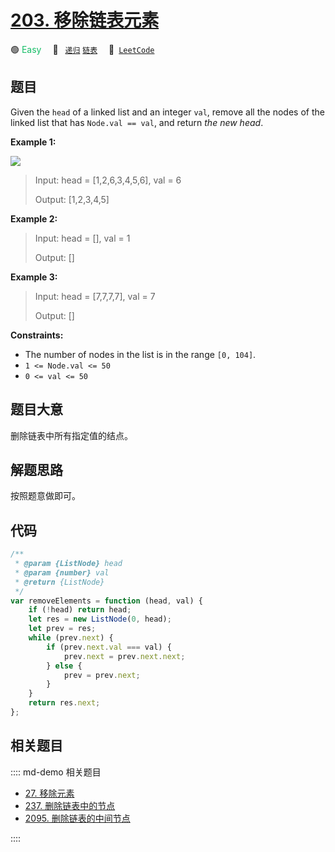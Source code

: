 # [203. 移除链表元素](https://leetcode.com/problems/remove-linked-list-elements)

🟢 <font color=#15bd66>Easy</font>&emsp; 🔖&ensp; [`递归`](/leetcode/outline/tag/recursion.md) [`链表`](/leetcode/outline/tag/linked-list.md)&emsp; 🔗&ensp;[`LeetCode`](https://leetcode.com/problems/remove-linked-list-elements/)

## 题目

Given the `head` of a linked list and an integer `val`, remove all the nodes
of the linked list that has `Node.val == val`, and return _the new head_.

**Example 1:**

![](https://assets.leetcode.com/uploads/2021/03/06/removelinked-list.jpg)

> Input: head = [1,2,6,3,4,5,6], val = 6
>
> Output: [1,2,3,4,5]

**Example 2:**

> Input: head = [], val = 1
>
> Output: []

**Example 3:**

> Input: head = [7,7,7,7], val = 7
>
> Output: []

**Constraints:**

- The number of nodes in the list is in the range `[0, 104]`.
- `1 <= Node.val <= 50`
- `0 <= val <= 50`

## 题目大意

删除链表中所有指定值的结点。

## 解题思路

按照题意做即可。

## 代码

```javascript
/**
 * @param {ListNode} head
 * @param {number} val
 * @return {ListNode}
 */
var removeElements = function (head, val) {
	if (!head) return head;
	let res = new ListNode(0, head);
	let prev = res;
	while (prev.next) {
		if (prev.next.val === val) {
			prev.next = prev.next.next;
		} else {
			prev = prev.next;
		}
	}
	return res.next;
};
```

## 相关题目

:::: md-demo 相关题目

- [27. 移除元素](./0027.md)
- [237. 删除链表中的节点](./0237.md)
- [2095. 删除链表的中间节点](https://leetcode.com/problems/delete-the-middle-node-of-a-linked-list)

::::

